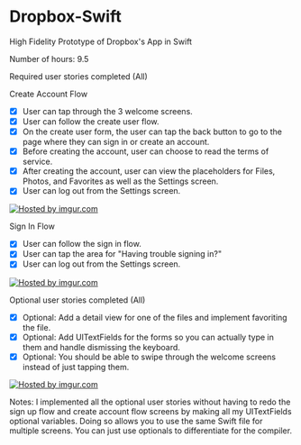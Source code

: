 Dropbox-Swift
=============

High Fidelity Prototype of Dropbox's App in Swift


Number of hours: 9.5

Required user stories completed (All)

Create Account Flow
* [x] User can tap through the 3 welcome screens.
* [x] User can follow the create user flow.
* [x] On the create user form, the user can tap the back button to go to the page where they can sign in or create an account.
* [x] Before creating the account, user can choose to read the terms of service.
* [x] After creating the account, user can view the placeholders for Files, Photos, and Favorites as well as the Settings screen.
* [x] User can log out from the Settings screen.

<a href="http://imgur.com/D6EyrZ0"><img src="http://i.imgur.com/D6EyrZ0.gif" title="Hosted by imgur.com"/></a>

Sign In Flow
* [x] User can follow the sign in flow.
* [x] User can tap the area for "Having trouble signing in?"
* [x] User can log out from the Settings screen.

<a href="http://imgur.com/iQYc0ym"><img src="http://i.imgur.com/iQYc0ym.gif" title="Hosted by imgur.com"/></a>

Optional user stories completed (All)
* [x] Optional: Add a detail view for one of the files and implement favoriting the file.
* [x] Optional: Add UITextFields for the forms so you can actually type in them and handle dismissing the keyboard.
* [x] Optional: You should be able to swipe through the welcome screens instead of just tapping them.

<a href="http://imgur.com/0STp4Ct"><img src="http://i.imgur.com/0STp4Ct.gif" title="Hosted by imgur.com"/></a>

Notes:
I implemented all the optional user stories without having to redo the sign up flow and create account flow screens by making 
all my UITextFields optional variables. Doing so allows you to use the same Swift file for multiple screens. You can just use
optionals to differentiate for the compiler.






